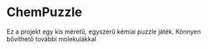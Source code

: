 # ChemPuzzle
Ez a projekt egy kis méretű, egyszerű kémiai puzzle játék.
Könnyen bővíthető további molekulákkal

